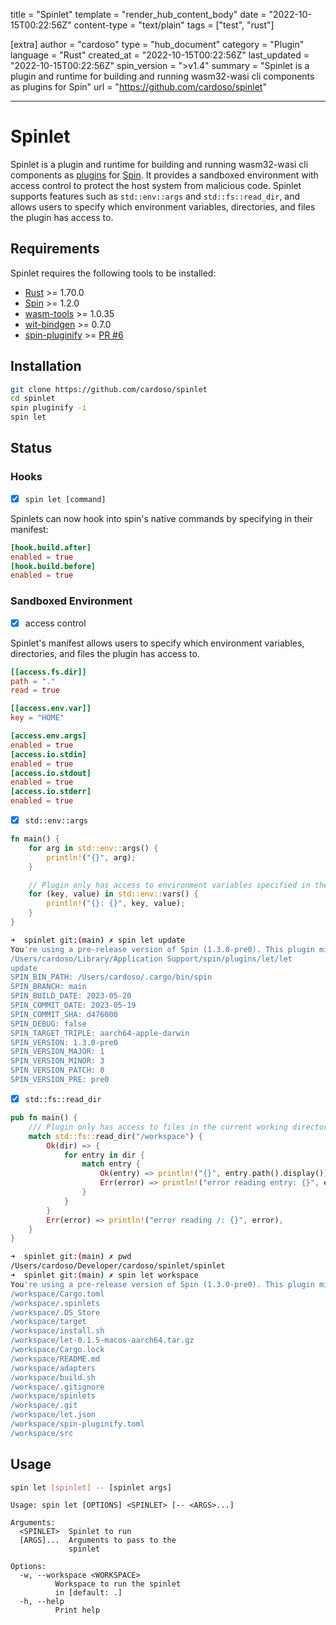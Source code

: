 title = "Spinlet"
template = "render_hub_content_body"
date = "2022-10-15T00:22:56Z"
content-type = "text/plain"
tags = ["test", "rust"]

[extra]
author = "cardoso"
type = "hub_document"
category = "Plugin"
language = "Rust"
created_at = "2022-10-15T00:22:56Z"
last_updated = "2022-10-15T00:22:56Z"
spin_version = ">v1.4"
summary = "Spinlet is a plugin and runtime for building and running wasm32-wasi cli components as plugins for Spin"
url = "https://github.com/cardoso/spinlet"

---

# Spinlet

Spinlet is a plugin and runtime for building and running wasm32-wasi cli components as  [plugins](https://github.com/fermyon/spin-plugins) for  [Spin](https://github.com/fermyon/spin). It provides a sandboxed environment with access control to protect the host system from malicious code. Spinlet supports features such as `std::env::args` and `std::fs::read_dir`, and allows users to specify which environment variables, directories, and files the plugin has access to.

## Requirements

Spinlet requires the following tools to be installed:

- [Rust](https://www.rust-lang.org/) >= 1.70.0
- [Spin](https://github.com/fermyon/spin) >= 1.2.0
- [wasm-tools](https://github.com/wasmtime/wasm-tools) >= 1.0.35
- [wit-bindgen](https://github.com/wasmtime/wasm-tools) >= 0.7.0
- [spin-pluginify](https://github.com/itowlson/spin-pluginify) >= [PR #6](https://github.com/itowlson/spin-pluginify/pull/6)

## Installation

```bash
git clone https://github.com/cardoso/spinlet
cd spinlet
spin pluginify -i
spin let
```

## Status

### Hooks

- [x] `spin let [command]`

Spinlets can now hook into spin's native commands by specifying in their manifest:

```toml
[hook.build.after]
enabled = true
[hook.build.before]
enabled = true
```

### Sandboxed Environment

- [x] access control

Spinlet's manifest allows users to specify which environment variables, directories, and files the plugin has access to.

```toml
[[access.fs.dir]]
path = "."
read = true

[[access.env.var]]
key = "HOME"

[access.env.args]
enabled = true
[access.io.stdin]
enabled = true
[access.io.stdout]
enabled = true
[access.io.stderr]
enabled = true

```

- [x] `std::env::args`

```rust
fn main() {
    for arg in std::env::args() {
        println!("{}", arg);
    }

    // Plugin only has access to environment variables specified in the manifest
    for (key, value) in std::env::vars() {
        println!("{}: {}", key, value);
    }
}
```

```bash
➜  spinlet git:(main) ✗ spin let update
You're using a pre-release version of Spin (1.3.0-pre0). This plugin might not be compatible (supported: >=0.7). Continuing anyway.
/Users/cardoso/Library/Application Support/spin/plugins/let/let
update
SPIN_BIN_PATH: /Users/cardoso/.cargo/bin/spin
SPIN_BRANCH: main
SPIN_BUILD_DATE: 2023-05-20
SPIN_COMMIT_DATE: 2023-05-19
SPIN_COMMIT_SHA: d476000
SPIN_DEBUG: false
SPIN_TARGET_TRIPLE: aarch64-apple-darwin
SPIN_VERSION: 1.3.0-pre0
SPIN_VERSION_MAJOR: 1
SPIN_VERSION_MINOR: 3
SPIN_VERSION_PATCH: 0
SPIN_VERSION_PRE: pre0
```

- [x] `std::fs::read_dir`

```rust
pub fn main() {
    /// Plugin only has access to files in the current working directory
    match std::fs::read_dir("/workspace") {
        Ok(dir) => {
            for entry in dir {
                match entry {
                    Ok(entry) => println!("{}", entry.path().display()),
                    Err(error) => println!("error reading entry: {}", error),
                }
            }
        }
        Err(error) => println!("error reading /: {}", error),
    }
}
```

```bash
➜  spinlet git:(main) ✗ pwd
/Users/cardoso/Developer/cardoso/spinlet/spinlet
➜  spinlet git:(main) ✗ spin let workspace
You're using a pre-release version of Spin (1.3.0-pre0). This plugin might not be compatible (supported: >=0.7). Continuing anyway.
/workspace/Cargo.toml
/workspace/.spinlets
/workspace/.DS_Store
/workspace/target
/workspace/install.sh
/workspace/let-0.1.5-macos-aarch64.tar.gz
/workspace/Cargo.lock
/workspace/README.md
/workspace/adapters
/workspace/build.sh
/workspace/.gitignore
/workspace/spinlets
/workspace/.git
/workspace/let.json
/workspace/spin-pluginify.toml
/workspace/src
```

## Usage

```bash
spin let [spinlet] -- [spinlet args]
```

```terminal
Usage: spin let [OPTIONS] <SPINLET> [-- <ARGS>...]

Arguments:
  <SPINLET>  Spinlet to run
  [ARGS]...  Arguments to pass to the
             spinlet

Options:
  -w, --workspace <WORKSPACE>
          Workspace to run the spinlet
          in [default: .]
  -h, --help
          Print help
```


